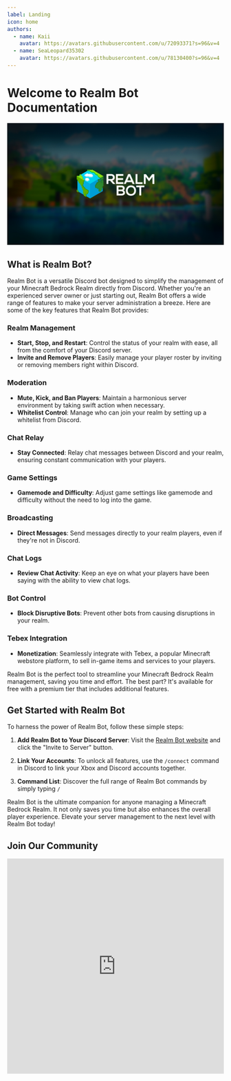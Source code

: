 ```yaml
---
label: Landing
icon: home
authors:
  - name: Kaii
    avatar: https://avatars.githubusercontent.com/u/72093371?s=96&v=4
  - name: SeaLeopard35302
    avatar: https://avatars.githubusercontent.com/u/78130400?s=96&v=4
---
```


# Welcome to Realm Bot Documentation

![](/images/brand/banner.png)

## What is Realm Bot?

Realm Bot is a versatile Discord bot designed to simplify the management of your Minecraft Bedrock Realm directly from Discord. Whether you're an experienced server owner or just starting out, Realm Bot offers a wide range of features to make your server administration a breeze. Here are some of the key features that Realm Bot provides:

### Realm Management

- **Start, Stop, and Restart**: Control the status of your realm with ease, all from the comfort of your Discord server.
- **Invite and Remove Players**: Easily manage your player roster by inviting or removing members right within Discord.

### Moderation

- **Mute, Kick, and Ban Players**: Maintain a harmonious server environment by taking swift action when necessary.
- **Whitelist Control**: Manage who can join your realm by setting up a whitelist from Discord.

### Chat Relay

- **Stay Connected**: Relay chat messages between Discord and your realm, ensuring constant communication with your players.

### Game Settings

- **Gamemode and Difficulty**: Adjust game settings like gamemode and difficulty without the need to log into the game.

### Broadcasting

- **Direct Messages**: Send messages directly to your realm players, even if they're not in Discord.

### Chat Logs

- **Review Chat Activity**: Keep an eye on what your players have been saying with the ability to view chat logs.

### Bot Control

- **Block Disruptive Bots**: Prevent other bots from causing disruptions in your realm.

### Tebex Integration

- **Monetization**: Seamlessly integrate with Tebex, a popular Minecraft webstore platform, to sell in-game items and services to your players.

Realm Bot is the perfect tool to streamline your Minecraft Bedrock Realm management, saving you time and effort. The best part? It's available for free with a premium tier that includes additional features.

## Get Started with Realm Bot

To harness the power of Realm Bot, follow these simple steps:

1. **Add Realm Bot to Your Discord Server**: Visit the [Realm Bot website](https://www.realmbot.dev) and click the "Invite to Server" button.

2. **Link Your Accounts**: To unlock all features, use the `/connect` command in Discord to link your Xbox and Discord accounts together.

3. **Command List**: Discover the full range of Realm Bot commands by simply typing `/`

Realm Bot is the ultimate companion for anyone managing a Minecraft Bedrock Realm. It not only saves you time but also enhances the overall player experience. Elevate your server management to the next level with Realm Bot today!

## Join Our Community

<iframe src="https://discord.com/widget?id=700274742183329792&theme=dark" width="100%" height="500" allowtransparency="true" frameborder="0" sandbox="allow-popups allow-popups-to-escape-sandbox allow-same-origin allow-scripts"></iframe>

